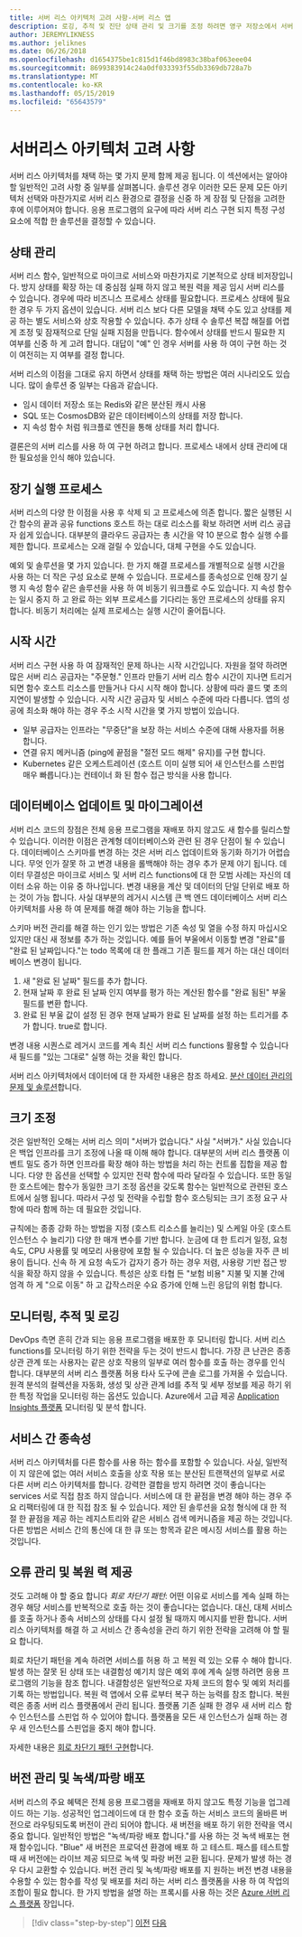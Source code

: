 ```yaml
---
title: 서버 리스 아키텍처 고려 사항-서버 리스 앱
description: 로깅, 추적 및 진단 상태 관리 및 크기를 조정 하려면 영구 저장소에서 서버 리스 응용 프로그램을 설계 하는 문제를 이해 합니다.
author: JEREMYLIKNESS
ms.author: jeliknes
ms.date: 06/26/2018
ms.openlocfilehash: d1654375be1c815d1f46bd8983c38baf063eee04
ms.sourcegitcommit: 8699383914c24a0df033393f55db3369db728a7b
ms.translationtype: MT
ms.contentlocale: ko-KR
ms.lasthandoff: 05/15/2019
ms.locfileid: "65643579"
---
```

# <a name="serverless-architecture-considerations"></a>서버리스 아키텍처 고려 사항

서버 리스 아키텍처를 채택 하는 몇 가지 문제 함께 제공 됩니다. 이 섹션에서는 알아야 할 일반적인 고려 사항 중 일부를 살펴봅니다. 솔루션 경우 이러한 모든 문제 모든 아키텍처 선택와 마찬가지로 서버 리스 환경으로 결정을 신중 하 게 장점 및 단점을 고려한 후에 이루어져야 합니다. 응용 프로그램의 요구에 따라 서버 리스 구현 되지 특정 구성 요소에 적합 한 솔루션을 결정할 수 있습니다.

## <a name="managing-state"></a>상태 관리

서버 리스 함수, 일반적으로 마이크로 서비스와 마찬가지로 기본적으로 상태 비저장입니다. 방지 상태를 확장 하는 데 중심점 실패 하지 않고 복원 력을 제공 임시 서버 리스를 수 있습니다. 경우에 따라 비즈니스 프로세스 상태를 필요합니다. 프로세스 상태에 필요한 경우 두 가지 옵션이 있습니다. 서버 리스 보다 다른 모델을 채택 수도 있고 상태를 제공 하는 별도 서비스와 상호 작용할 수 있습니다. 추가 상태 수 솔루션 복잡 해질를 어렵게 조정 및 잠재적으로 단일 실패 지점을 만듭니다. 함수에서 상태를 반드시 필요한 지 여부를 신중 하 게 고려 합니다. 대답이 "예" 인 경우 서버를 사용 하 여이 구현 하는 것이 여전히는 지 여부를 결정 합니다.

서버 리스의 이점을 그대로 유지 하면서 상태를 채택 하는 방법은 여러 시나리오도 있습니다. 많이 솔루션 중 일부는 다음과 같습니다.

* 임시 데이터 저장소 또는 Redis와 같은 분산된 캐시 사용
* SQL 또는 CosmosDB와 같은 데이터베이스의 상태를 저장 합니다.
* 지 속성 함수 처럼 워크플로 엔진을 통해 상태를 처리 합니다.

결론은의 서버 리스를 사용 하 여 구현 하려고 합니다. 프로세스 내에서 상태 관리에 대 한 필요성을 인식 해야 있습니다.

## <a name="long-running-processes"></a>장기 실행 프로세스

서버 리스의 다양 한 이점을 사용 후 삭제 되 고 프로세스에 의존 합니다. 짧은 실행된 시간 함수의 끝과 공유 functions 호스트 하는 대로 리소스를 확보 하려면 서버 리스 공급자 쉽게 있습니다. 대부분의 클라우드 공급자는 총 시간을 약 10 분으로 함수 실행 수를 제한 합니다. 프로세스는 오래 걸릴 수 있습니다, 대체 구현을 수도 있습니다.

예외 및 솔루션을 몇 가지 있습니다. 한 가지 해결 프로세스를 개별적으로 실행 시간을 사용 하는 더 작은 구성 요소로 분해 수 있습니다. 프로세스를 종속성으로 인해 장기 실행 지 속성 함수 같은 솔루션을 사용 하 여 비동기 워크플로 수도 있습니다. 지 속성 함수는 일시 중지 하 고 완료 하는 외부 프로세스를 기다리는 동안 프로세스의 상태를 유지 합니다. 비동기 처리에는 실제 프로세스는 실행 시간이 줄어듭니다.

## <a name="startup-time"></a>시작 시간

서버 리스 구현 사용 하 여 잠재적인 문제 하나는 시작 시간입니다. 자원을 절약 하려면 많은 서버 리스 공급자는 "주문형." 인프라 만들기 서버 리스 함수 시간이 지나면 트리거되면 함수 호스트 리소스를 만들거나 다시 시작 해야 합니다. 상황에 따라 콜드 몇 초의 지연이 발생할 수 있습니다. 시작 시간 공급자 및 서비스 수준에 따라 다릅니다. 앱의 성공에 최소화 해야 하는 경우 주소 시작 시간을 몇 가지 방법이 있습니다.

* 일부 공급자는 인프라는 "무중단"을 보장 하는 서비스 수준에 대해 사용자를 허용 합니다.
* 연결 유지 메커니즘 (ping에 끝점을 "절전 모드 해제" 유지)를 구현 합니다.
* Kubernetes 같은 오케스트레이션 (호스트 이미 실행 되어 새 인스턴스를 스핀업 매우 빠릅니다.)는 컨테이너 화 된 함수 접근 방식을 사용 합니다.

## <a name="database-updates-and-migrations"></a>데이터베이스 업데이트 및 마이그레이션

서버 리스 코드의 장점은 전체 응용 프로그램을 재배포 하지 않고도 새 함수를 릴리스할 수 있습니다. 이러한 이점은 관계형 데이터베이스와 관련 된 경우 단점이 될 수 있습니다. 데이터베이스 스키마를 변경 하는 것은 서버 리스 업데이트와 동기화 하기가 어렵습니다. 무엇 인가 잘못 하 고 변경 내용을 롤백해야 하는 경우 추가 문제 야기 됩니다. 데이터 무결성은 마이크로 서비스 및 서버 리스 functions에 대 한 모범 사례는 자신의 데이터 소유 하는 이유 중 하나입니다. 변경 내용을 계산 및 데이터의 단일 단위로 배포 하는 것이 가능 합니다. 사실 대부분의 레거시 시스템 큰 백 엔드 데이터베이스 서버 리스 아키텍처를 사용 하 여 문제를 해결 해야 하는 기능을 합니다.

스키마 버전 관리를 해결 하는 인기 있는 방법은 기존 속성 및 열을 수정 하지 마십시오 있지만 대신 새 정보를 추가 하는 것입니다. 예를 들어 부울에서 이동할 변경 "완료"를 "완료 된 날짜입니다."는 todo 목록에 대 한 플래그 기존 필드를 제거 하는 대신 데이터베이스 변경이 됩니다.

1. 새 "완료 된 날짜" 필드를 추가 합니다.
1. 현재 날짜 후 완료 된 날짜 인지 여부를 평가 하는 계산된 함수를 "완료 됨된" 부울 필드를 변환 합니다.
1. 완료 된 부울 값이 설정 된 경우 현재 날짜가 완료 된 날짜를 설정 하는 트리거를 추가 합니다. true로 합니다.

변경 내용 시퀀스로 레거시 코드를 계속 최신 서버 리스 functions 활용할 수 있습니다 새 필드를 "있는 그대로" 실행 하는 것을 확인 합니다.

서버 리스 아키텍처에서 데이터에 대 한 자세한 내용은 참조 하세요. [분산 데이터 관리의 문제 및 솔루션](../microservices-architecture/architect-microservice-container-applications/distributed-data-management.md)합니다.

## <a name="scaling"></a>크기 조정

것은 일반적인 오해는 서버 리스 의미 "서버가 없습니다." 사실 "서버가." 사실 있습니다은 백업 인프라를 크기 조정에 나올 때 이해 해야 합니다. 대부분의 서버 리스 플랫폼 이벤트 밀도 증가 하면 인프라를 확장 해야 하는 방법을 처리 하는 컨트롤 집합을 제공 합니다. 다양 한 옵션을 선택할 수 있지만 전략 함수에 따라 달라질 수 있습니다. 또한 동일한 호스트에는 함수가 동일한 크기 조정 옵션을 갖도록 함수는 일반적으로 관련된 호스트에서 실행 됩니다. 따라서 구성 및 전략을 수립할 함수 호스팅되는 크기 조정 요구 사항에 따라 함께 하는 데 필요한 것입니다.

규칙에는 종종 강화 하는 방법을 지정 (호스트 리소스를 늘리는) 및 스케일 아웃 (호스트 인스턴스 수 늘리기) 다양 한 매개 변수를 기반 합니다. 눈금에 대 한 트리거 일정, 요청 속도, CPU 사용률 및 메모리 사용량에 포함 될 수 있습니다. 더 높은 성능을 자주 큰 비용이 듭니다. 신속 하 게 요청 속도가 갑자기 증가 하는 경우 저렴, 사용량 기반 접근 방식을 확장 하지 않을 수 있습니다. 특성은 상호 타협 든 "보험 비용" 지불 및 지불 간에 엄격 하 게 "으로 이동" 하 고 갑작스러운 수요 증가에 인해 느린 응답의 위험 합니다.

## <a name="monitoring-tracing-and-logging"></a>모니터링, 추적 및 로깅

DevOps 측면 흔히 간과 되는 응용 프로그램을 배포한 후 모니터링 합니다. 서버 리스 functions를 모니터링 하기 위한 전략을 두는 것이 반드시 합니다. 가장 큰 난관은 종종 상관 관계 또는 사용자는 같은 상호 작용의 일부로 여러 함수를 호출 하는 경우를 인식 합니다. 대부분의 서버 리스 플랫폼 허용 타사 도구에 콘솔 로그를 가져올 수 있습니다. 원격 분석의 컬렉션을 자동화, 생성 및 상관 관계 Id를 추적 및 세부 정보를 제공 하기 위한 특정 작업을 모니터링 하는 옵션도 있습니다. Azure에서 고급 제공 [Application Insights 플랫폼](https://docs.microsoft.com/azure/azure-functions/functions-monitoring) 모니터링 및 분석 합니다.

## <a name="inter-service-dependencies"></a>서비스 간 종속성

서버 리스 아키텍처를 다른 함수를 사용 하는 함수를 포함할 수 있습니다. 사실, 일반적이 지 않은에 없는 여러 서비스 호출을 상호 작용 또는 분산된 트랜잭션의 일부로 서로 다른 서버 리스 아키텍처를 합니다. 강력한 결합을 방지 하려면 것이 좋습니다는 services 서로 직접 참조 하지 않습니다. 서비스에 대 한 끝점을 변경 해야 하는 경우 주요 리팩터링에 대 한 직접 참조 될 수 있습니다. 제안 된 솔루션을 요청 형식에 대 한 적절 한 끝점을 제공 하는 레지스트리와 같은 서비스 검색 메커니즘을 제공 하는 것입니다. 다른 방법은 서비스 간의 통신에 대 한 큐 또는 항목과 같은 메시징 서비스를 활용 하는 것입니다.

## <a name="managing-failure-and-providing-resiliency"></a>오류 관리 및 복원 력 제공

것도 고려해 야 할 중요 합니다 *회로 차단기 패턴*: 어떤 이유로 서비스를 계속 실패 하는 경우 해당 서비스를 반복적으로 호출 하는 것이 좋습니다는 없습니다. 대신, 대체 서비스를 호출 하거나 종속 서비스의 상태를 다시 설정 될 때까지 메시지를 반환 합니다. 서버 리스 아키텍처를 해결 하 고 서비스 간 종속성을 관리 하기 위한 전략을 고려해 야 할 필요 합니다.

회로 차단기 패턴을 계속 하려면 서비스를 허용 하 고 복원 력 있는 오류 수 해야 합니다. 발생 하는 잘못 된 상태 또는 내결함성 예기치 않은 예외 후에 계속 실행 하려면 응용 프로그램의 기능을 참조 합니다. 내결함성은 일반적으로 자체 코드의 함수 및 예외 처리를 기록 하는 방법입니다. 복원 력 앱에서 오류 로부터 복구 하는 능력를 참조 합니다. 복원 력은 종종 서버 리스 플랫폼에서 관리 됩니다. 플랫폼 기존 실패 한 경우 새 서버 리스 함수 인스턴스를 스핀업 하 수 있어야 합니다. 플랫폼을 모든 새 인스턴스가 실패 하는 경우 새 인스턴스를 스핀업을 중지 해야 합니다.

자세한 내용은 [회로 차단기 패턴 구현](../microservices-architecture/implement-resilient-applications/implement-circuit-breaker-pattern.md)합니다.

## <a name="versioning-and-greenblue-deployments"></a>버전 관리 및 녹색/파랑 배포

서버 리스의 주요 혜택은 전체 응용 프로그램을 재배포 하지 않고도 특정 기능을 업그레이드 하는 기능. 성공적인 업그레이드에 대 한 함수 호출 하는 서비스 코드의 올바른 버전으로 라우팅되도록 버전이 관리 되어야 합니다. 새 버전을 배포 하기 위한 전략을 역시 중요 합니다. 일반적인 방법은 "녹색/파랑 배포 합니다."를 사용 하는 것 녹색 배포는 현재 함수입니다. "Blue" 새 버전은 프로덕션 환경에 배포 하 고 테스트. 패스를 테스트할 때 새 버전에는 라이브 제공 되므로 녹색 및 파랑 버전 교환 됩니다. 문제가 발생 하는 경우 다시 교환할 수 있습니다. 버전 관리 및 녹색/파랑 배포를 지 원하는 버전 변경 내용을 수용할 수 있는 함수를 작성 및 배포를 처리 하는 서버 리스 플랫폼을 사용 하 여 작업의 조합이 필요 합니다. 한 가지 방법을 설명 하는 프록시를 사용 하는 것은 [Azure 서버 리스 플랫폼](azure-functions.md#proxies) 장입니다.

>[!div class="step-by-step"]
>[이전](serverless-architecture.md)
>[다음](serverless-design-examples.md)
